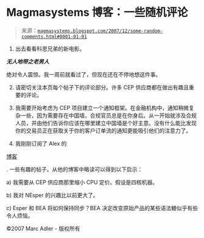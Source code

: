 <!--yml

category: 未分类

date: 2024-05-18 05:06:10

-->

# Magmasystems 博客：一些随机评论

> 来源：[`magmasystems.blogspot.com/2007/12/some-random-comments.html#0001-01-01`](http://magmasystems.blogspot.com/2007/12/some-random-comments.html#0001-01-01)

1) 出去看看科恩兄弟的新电影。

***无人地带之老男人***

绝对令人震惊。我一周前就看过了，但现在还在不停地想这件事。

2) 请密切关注本页每个帖子下的评论部分。许多 CEP 供应商都在做出有趣且重要的评论。

3) 我需要开始考虑为 CEP 项目建立一个通知框架。在金融机构中，通知稍微复杂一些，因为需要存在中国墙，合规官员总是在你身后。从一开始就涉及合规人员，并由他们告诉你应该在哪里建立中国墙是个好主意。没有什么能比发现你的交易员正在获取关于你的客户订单流的通知更能吸引他们的注意力了。

4) 我刚刚订阅了 Alex 的

[博客](http://avasseur.blogspot.com/)

. 一些有趣的帖子。从他的博客中略读可以得到以下启示：

a) 我需要从 CEP 供应商那里缩小 CPU 定价。假设是四核机器。

b) 我对 NEsper 的兴趣比以前更大了。

c) Esper 和 BEA 将如何保持同步？BEA 决定改变原始产品的某些语法糖似乎有些令人烦恼。

©2007 Marc Adler - 版权所有
